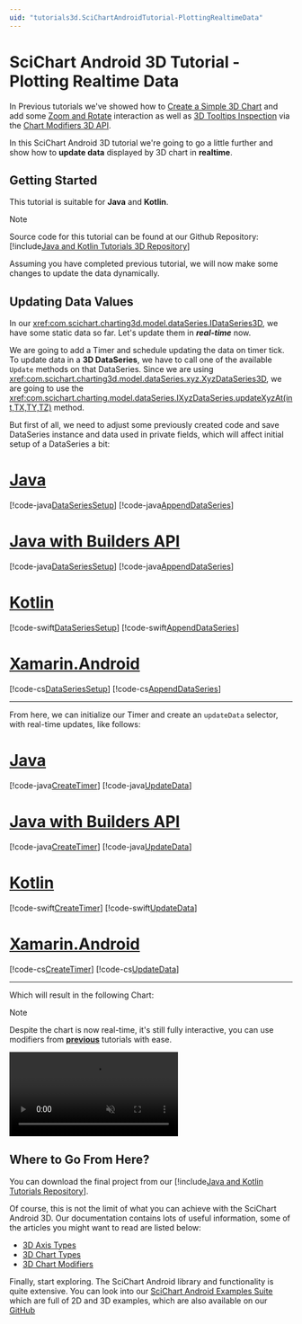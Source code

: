 ```yaml
---
uid: "tutorials3d.SciChartAndroidTutorial-PlottingRealtimeData"
---
```


# SciChart Android 3D Tutorial - Plotting Realtime Data

In Previous tutorials we've showed how to [Create a Simple 3D Chart](xref:tutorials3d.SciChartAndroidTutorial-CreateSimpleScatterChart3D) and add some [Zoom and Rotate](xref:tutorials3d.SciChartAndroidTutorial-ZoomingAndRotating) interaction as well as [3D Tooltips Inspection](xref:tutorials3d.SciChartAndroidTutorial-CursorsAndTooltips) via the [Chart Modifiers 3D API](xref:chartModifier3DAPIs.ChartModifier3DAPIs).

In this SciChart Android 3D tutorial we're going to go a little further and show how to **update data** displayed by 3D chart in **realtime**.

## Getting Started
This tutorial is suitable for **Java** and **Kotlin**.

> [!NOTE]
> Source code for this tutorial can be found at our Github Repository: [!include[Java and Kotlin Tutorials 3D Repository](JavaKotlinTutorials3DLink.md)]

Assuming you have completed previous tutorial, we will now make some changes to update the data dynamically.

## Updating Data Values
In our <xref:com.scichart.charting3d.model.dataSeries.IDataSeries3D>, we have some static data so far. Let's update them in ***real-time*** now.

We are going to add a Timer and schedule updating the data on timer tick.
To update data in a **3D DataSeries**, we have to call one of the available `Update` methods on that DataSeries.
Since we are using <xref:com.scichart.charting3d.model.dataSeries.xyz.XyzDataSeries3D>, we are going to use the <xref:com.scichart.charting.model.dataSeries.IXyzDataSeries.updateXyzAt(int,TX,TY,TZ)> method.

But first of all, we need to adjust some previously created code and save DataSeries instance and data used in private fields, which will affect initial setup of a DataSeries a bit:

# [Java](#tab/java)
[!code-java[DataSeriesSetup](../../../samples/tutorials-native/tutorials-3d/tutorial-4/java/src/main/java/com/scichart/tutorial/MainActivity.java#DataSeriesSetup)]
[!code-java[AppendDataSeries](../../../samples/tutorials-native/tutorials-3d/tutorial-4/java/src/main/java/com/scichart/tutorial/MainActivity.java#AppendDataSeries)]
# [Java with Builders API](#tab/javaBuilder)
[!code-java[DataSeriesSetup](../../../samples/tutorials-native/tutorials-3d/tutorial-4/javaBuilder/src/main/java/com/scichart/tutorial/MainActivity.java#DataSeriesSetup)]
[!code-java[AppendDataSeries](../../../samples/tutorials-native/tutorials-3d/tutorial-4/javaBuilder/src/main/java/com/scichart/tutorial/MainActivity.java#AppendDataSeries)]
# [Kotlin](#tab/kotlin)
[!code-swift[DataSeriesSetup](../../../samples/tutorials-native/tutorials-3d/tutorial-4/kotlin/src/main/java/com/scichart/tutorial/MainActivity.kt#DataSeriesSetup)]
[!code-swift[AppendDataSeries](../../../samples/tutorials-native/tutorials-3d/tutorial-4/kotlin/src/main/java/com/scichart/tutorial/MainActivity.kt#AppendDataSeries)]
# [Xamarin.Android](#tab/xamarin)
[!code-cs[DataSeriesSetup](../../../samples/tutorials-xamarin/tutorials-3d/tutorial-04/MainActivity.cs#DataSeriesSetup)]
[!code-cs[AppendDataSeries](../../../samples/tutorials-xamarin/tutorials-3d/tutorial-04/MainActivity.cs#AppendDataSeries)]
***

From here, we can initialize our Timer and create an `updateData` selector, with real-time updates, like follows:

# [Java](#tab/java)
[!code-java[CreateTimer](../../../samples/tutorials-native/tutorials-3d/tutorial-4/java/src/main/java/com/scichart/tutorial/MainActivity.java#CreateTimer)]
[!code-java[UpdateData](../../../samples/tutorials-native/tutorials-3d/tutorial-4/java/src/main/java/com/scichart/tutorial/MainActivity.java#UpdateData)]
# [Java with Builders API](#tab/javaBuilder)
[!code-java[CreateTimer](../../../samples/tutorials-native/tutorials-3d/tutorial-4/javaBuilder/src/main/java/com/scichart/tutorial/MainActivity.java#CreateTimer)]
[!code-java[UpdateData](../../../samples/tutorials-native/tutorials-3d/tutorial-4/javaBuilder/src/main/java/com/scichart/tutorial/MainActivity.java#UpdateData)]
# [Kotlin](#tab/kotlin)
[!code-swift[CreateTimer](../../../samples/tutorials-native/tutorials-3d/tutorial-4/kotlin/src/main/java/com/scichart/tutorial/MainActivity.kt#CreateTimer)]
[!code-swift[UpdateData](../../../samples/tutorials-native/tutorials-3d/tutorial-4/kotlin/src/main/java/com/scichart/tutorial/MainActivity.kt#UpdateData)]
# [Xamarin.Android](#tab/xamarin)
[!code-cs[CreateTimer](../../../samples/tutorials-xamarin/tutorials-3d/tutorial-04/MainActivity.cs#CreateTimer)]
[!code-cs[UpdateData](../../../samples/tutorials-xamarin/tutorials-3d/tutorial-04/MainActivity.cs#UpdateData)]
***

Which will result in the following Chart:

> [!NOTE]
> Despite the chart is now real-time, it's still fully interactive, you can use modifiers from **[previous](xref:tutorials3d.SciChartAndroidTutorial-CursorsAndTooltips)** tutorials with ease.

<video autoplay loop muted playsinline src="images/tutorials-3d-realtime.mp4"></video>

## Where to Go From Here?
You can download the final project from our [!include[Java and Kotlin Tutorials Repository](JavaKotlinTutorials3DLink.md)].

Of course, this is not the limit of what you can achieve with the SciChart Android 3D.
Our documentation contains lots of useful information, some of the articles you might want to read are listed below:
- [3D Axis Types](xref:axis3DAPIs.Axis3DAPIs)
- [3D Chart Types](xref:chart3d.3DChartTypes)
- [3D Chart Modifiers](xref:chartModifier3DAPIs.ChartModifier3DAPIs)

Finally, start exploring. The SciChart Android library and functionality is quite extensive. 
You can look into our [SciChart Android Examples Suite](https://www.scichart.com/examples/android-chart/) which are full of 2D and 3D examples, which are also available on our [GitHub](https://github.com/ABTSoftware/SciChart.Android.Examples)
